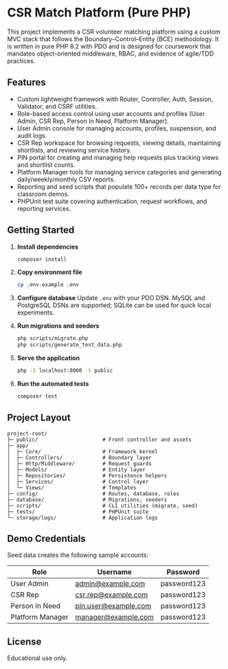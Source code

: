 # CSR Match Platform (Pure PHP)

This project implements a CSR volunteer matching platform using a custom MVC stack that follows the Boundary–Control–Entity (BCE) methodology. It is written in pure PHP 8.2 with PDO and is designed for coursework that mandates object-oriented middleware, RBAC, and evidence of agile/TDD practices.

## Features

- Custom lightweight framework with Router, Controller, Auth, Session, Validator, and CSRF utilities.
- Role-based access control using user accounts and profiles (User Admin, CSR Rep, Person In Need, Platform Manager).
- User Admin console for managing accounts, profiles, suspension, and audit logs.
- CSR Rep workspace for browsing requests, viewing details, maintaining shortlists, and reviewing service history.
- PIN portal for creating and managing help requests plus tracking views and shortlist counts.
- Platform Manager tools for managing service categories and generating daily/weekly/monthly CSV reports.
- Reporting and seed scripts that populate 100+ records per data type for classroom demos.
- PHPUnit test suite covering authentication, request workflows, and reporting services.

## Getting Started

1. **Install dependencies**
   ```bash
   composer install
   ```
2. **Copy environment file**
   ```bash
   cp .env.example .env
   ```
3. **Configure database**
   Update `.env` with your PDO DSN. MySQL and PostgreSQL DSNs are supported; SQLite can be used for quick local experiments.

4. **Run migrations and seeders**
   ```bash
   php scripts/migrate.php
   php scripts/generate_test_data.php
   ```

5. **Serve the application**
   ```bash
   php -S localhost:8000 -t public
   ```

6. **Run the automated tests**
   ```bash
   composer test
   ```

## Project Layout

```
project-root/
├─ public/                     # Front controller and assets
├─ app/
│  ├─ Core/                    # Framework kernel
│  ├─ Controllers/             # Boundary layer
│  ├─ Http/Middleware/         # Request guards
│  ├─ Models/                  # Entity layer
│  ├─ Repositories/            # Persistence helpers
│  ├─ Services/                # Control layer
│  └─ Views/                   # Templates
├─ config/                     # Routes, database, roles
├─ database/                   # Migrations, seeders
├─ scripts/                    # CLI utilities (migrate, seed)
├─ tests/                      # PHPUnit suite
└─ storage/logs/               # Application logs
```

## Demo Credentials

Seed data creates the following sample accounts:

| Role | Username | Password |
| ---- | -------- | -------- |
| User Admin | admin@example.com | password123 |
| CSR Rep | csr.rep@example.com | password123 |
| Person In Need | pin.user@example.com | password123 |
| Platform Manager | manager@example.com | password123 |

## License

Educational use only.
